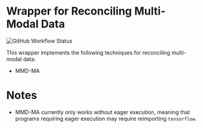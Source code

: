 # Wrapper for Reconciling Multi-Modal Data

![GitHub Workflow Status](https://img.shields.io/github/workflow/status/Oafish1/WR2MD/Build%20and%20Test?label=tests&style=plastic)

This wrapper implements the following techniques for reconciling multi-modal data:

- MMD-MA


# Notes

- MMD-MA currently only works without eager execution, meaning that programs requiring eager execution may require reimporting `tensorflow`.

